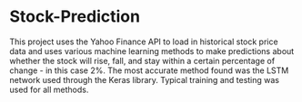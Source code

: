 # Stock-Prediction
This project uses the Yahoo Finance API to load in historical stock price data and uses various machine learning methods to make predictions about whether the stock will
rise, fall, and stay within a certain percentage of change - in this case 2%. The most accurate method found was the LSTM network used through the Keras library. Typical
training and testing was used for all methods.
